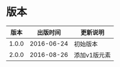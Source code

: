 # 版本

| 版本 | 出版时间 | 更新说明 |
| -- | -- | -- |
| 1.0.0 | 2016-06-24 | 初始版本 |
| 2.0.0 | 2016-08-26 | 添加v1版元素 |





